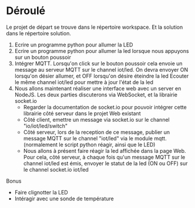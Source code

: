# Déroulé

Le projet de départ se trouve dans le répertoire workspace. Et la solution dans le répertoire solution. 

1. Ecrire un programme python pour allumer la LED
2. Ecrire un programme python pour allumer la led lorsque nous appuyons sur un bouton poussoir
3. Intégrer MQTT. Lorsqu'on click sur le bouton poussoir cela envoie un message au serveur MQTT sur le channel iot/led. 
   On devra envoyer ON lorsqu'on désier allumer, et OFF lorsqu'on désire éteindre la led
   Ecouter le même channel iot/led pour mettre à jour l'état de la led
4. Nous allons maintenant réaliser une interface web avec un server en NodeJS. Les deux parties discuterons via WebSocket, et la librairie socket.io
    - Regarder la documentation de socket.io pour pouvoir intégrer cette librairie côté serveur dans le projet Web existant
    - Côté client, emettre un message via socket.io sur le channel "io/iot/led/switch"
    - Côté serveur, lors de la reception de ce message, publier un message MQTT sur le channel "iot/led" via le module mqtt. (normalement le script python réagir, ainsi que le LED)
    - Nous allons à présent faire réagir la led affichée dans la page Web. Pour cela, côté serveur, à chaque fois qu'un message MQTT sur le channel iot/led est émis, envoyer le statut de 
    la led (ON ou OFF) sur le channel socket.io iot/led

Bonus
- Faire clignotter la LED
- Intéragir avec une sonde de température